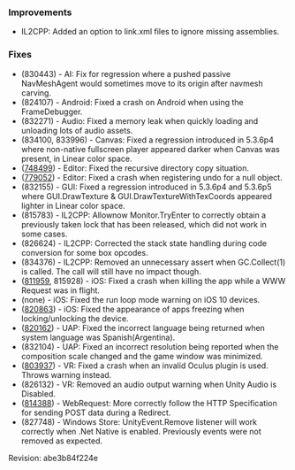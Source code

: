 ### Improvements

*   IL2CPP: Added an option to link.xml files to ignore missing assemblies.

### Fixes

*   (830443) - AI: Fix for regression where a pushed passive NavMeshAgent would sometimes move to its origin after navmesh carving.
*   (824107) - Android: Fixed a crash on Android when using the FrameDebugger.
*   (832271) - Audio: Fixed a memory leak when quickly loading and unloading lots of audio assets.
*   (834100, 833996) - Canvas: Fixed a regression introduced in 5.3.6p4 where non-native fullscreen player appeared darker when Canvas was present, in Linear color space.
*   ([748499](http://issuetracker.unity3d.com/issues/do-not-create-a-shortcut-of-a-folder-inside-itself-in-unity)) - Editor: Fixed the recursive directory copy situation.
*   ([779052](http://issuetracker.unity3d.com/issues/passing-null-to-undo-dot-registercompleteobjectundo-or-registerfullobjecthierarchyundo-crashes-at-getaffectedunityscenehandles)) - Editor: Fixed a crash when registering undo for a null object.
*   (832155) - GUI: Fixed a regression introduced in 5.3.6p4 and 5.3.6p5 where GUI.DrawTexture & GUI.DrawTextureWithTexCoords appeared lighter in Linear color space.
*   (815783) - IL2CPP: Allownow Monitor.TryEnter to correctly obtain a previously taken lock that has been released, which did not work in some cases.
*   (826624) - IL2CPP: Corrected the stack state handling during code conversion for some box opcodes.
*   (834376) - IL2CPP: Removed an unnecessary assert when GC.Collect(1) is called. The call will still have no impact though.
*   ([811959](http://issuetracker.unity3d.com/issues/ios-crash-on-application-exit-by-double-clicking-home-button), 815928) - iOS: Fixed a crash when killing the app while a WWW Request was in flight.
*   (none) - iOS: Fixed the run loop mode warning on iOS 10 devices.
*   ([820863](http://issuetracker.unity3d.com/issues/ios-app-freezes-in-applicationdidbecomeactive-on-ios-10)) - iOS: Fixed the appearance of apps freezing when locking/unlocking the device.
*   ([820162](http://issuetracker.unity3d.com/issues/wp8-dot-1-uwp-incorrect-application-dot-systemlanguage-returned)) - UAP: Fixed the incorrect language being returned when system language was Spanish(Argentina).
*   (832104) - UAP: Fixed an incorrect resolution being reported when the composition scale changed and the game window was minimized.
*   ([803937](http://issuetracker.unity3d.com/issues/vr-oculus-plugin-signing-crashes-standalone-player)) - VR: Fixed a crash when an invalid Oculus plugin is used. Throws warning instead.
*   (826132) - VR: Removed an audio output warning when Unity Audio is Disabled.
*   ([814388](http://issuetracker.unity3d.com/issues/ios-unitywebrequest-dot-post-calls-fail-on-ios)) - WebRequest: More correctly follow the HTTP Specification for sending POST data during a Redirect.
*   (827748) - Windows Store: UnityEvent.Remove listener will work correctly when .Net Native is enabled. Previously events were not removed as expected.

Revision: abe3b84f224e
